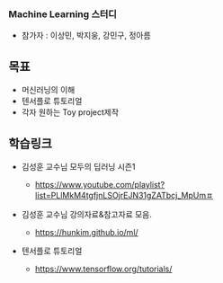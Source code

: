 ### Machine Learning 스터디
- 참가자 : 이상민, 박지웅, 강민구, 정아름

## 목표

- 머신러닝의 이해
- 텐서플로 튜토리얼
- 각자 원하는 Toy project제작

## 학습링크 
- 김성훈 교수님 모두의 딥러닝 시즌1
    - https://www.youtube.com/playlist?list=PLlMkM4tgfjnLSOjrEJN31gZATbcj_MpUmㅍ

- 김성훈 교수님 강의자료&참고자료 모음.
    - https://hunkim.github.io/ml/

- 텐서플로 튜토리얼
    - https://www.tensorflow.org/tutorials/

